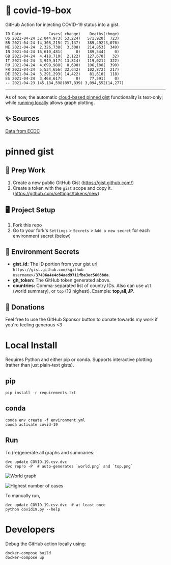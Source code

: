 # 🏥 covid-19-box

GitHub Action for injecting COVID-19 status into a gist.

```
ID Date            Cases( change)    Deaths(chnge)
US 2021-04-24 32,044,973( 53,224)   571,920(  723)
BR 2021-04-24 14,308,215( 71,137)   389,492(3,076)
ME 2021-04-24  2,326,738(  3,308)   214,853(  349)
IN 2021-04-24 16,610,481(      0)   189,544(    0)
GB 2021-04-24  4,418,710(  2,122)   127,670(   32)
IT 2021-04-24  3,949,517( 13,814)   119,021(  322)
RU 2021-04-24  4,699,988(  8,698)   106,108(  390)
FR 2021-04-24  5,534,656( 32,642)   102,872(  217)
DE 2021-04-24  3,291,293( 14,422)    81,610(  118)
ES 2021-04-24  3,468,617(      0)    77,591(    0)
-- 2021-04-23 145,184,598(897,839) 3,094,552(14,277)
```

---

As of now, the automatic [cloud-based pinned gist](#pinned-gist) functionality is text-only;
while [running locally](#local-install) allows graph plotting.

## ✨ Sources

[Data from ECDC](https://www.ecdc.europa.eu/en/publications-data/download-todays-data-geographic-distribution-covid-19-cases-worldwide)

# pinned gist

## 🎒 Prep Work
1. Create a new public GitHub Gist (https://gist.github.com/)
1. Create a token with the `gist` scope and copy it. (https://github.com/settings/tokens/new)

## 🖥 Project Setup
1. Fork this repo
1. Go to your fork's `Settings` > `Secrets` > `Add a new secret` for each environment secret (below)

## 🤫 Environment Secrets
- **gist_id:** The ID portion from your gist url `https://gist.github.com/<github username>/`**`37496a4e4c84aed9711fbe3ec560888a`**.
- **gh_token:** The GitHub token generated above.
- **countries:** Comma-separated list of country IDs. Also can use `all` (world summary), or `top` (10 highest). Example: **top,all,JP**.

## 💸 Donations

Feel free to use the GitHub Sponsor button to donate towards my work if you're feeling generous <3

# Local Install

Requires Python and either pip or conda. Supports interactive plotting (rather than just plain-text gists).

## pip

```
pip install -r requirements.txt
```

## conda

```
conda env create -f environment.yml
conda activate covid-19
```

## Run

To (re)generate all graphs and summaries:

```
dvc update COVID-19.csv.dvc
dvc repro -P  # auto-generates `world.png` and `top.png`
```

![World graph](world.png)

![Highest number of cases](top.png)

To manually run,

```
dvc update COVID-19.csv.dvc  # at least once
python covid19.py --help
```

# Developers

Debug the GitHub action locally using:

```
docker-compose build
docker-compose up
```
